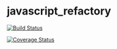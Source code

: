 # javascript_refactory

[![Build Status](https://travis-ci.org/cailiwu/javascript_refactory.svg?branch=master)](https://travis-ci.org/cailiwu/javascript_refactory)

[![Coverage Status](https://coveralls.io/repos/github/cailiwu/javascript_refactory/badge.svg)](https://coveralls.io/github/cailiwu/javascript_refactory)
